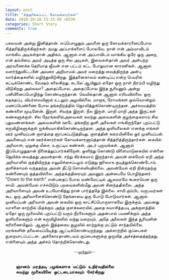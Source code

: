 ```yaml
---
layout: post
title: "சித்தரிக்கப்பட்ட கோவக்காரர்கள்"
date: 2018-10-28 15:31:00 +0530
categories: Short Story
comments: true
---
```


பகலவன் அன்று இனித்தான். எப்பொழுதும் அவனை ஒரு கோவக்காரனைப்போல சித்தரித்திருக்கிறார்கள். நமது அப்பாக்களைப் போலவே. நான் என் அம்மாவிடம் வாங்கிய அடிகள்தான் அதிகம். ஆனால் என் அப்பாவிடம் வாங்கிய ஒரே ஒரு அறை, என் தம்பியை அவர் அடித்த ஒரு சில அடிகள், இவைகள்தான் அவர் அன்பற்ற அரவணைக்க தெரியாத ஜீவன் என பட்டம் கட்ட போதுமான காரணிகள். ஆனால் வளர்ந்துவிட்டபின் அவரை அறியாமல் அவர் மறைத்து வைத்திருந்த அன்பு வார்த்தைகளில் வழிந்துவிடுகிறது. இத்தனைகாலம் கண்டிப்பு என்ற பெயரில் கட்டிக்கொண்ட வேஷம் கலைகிறது. கடலே ஆயினும் ஏதோ ஒரு நாள் நிரம்பி வழிந்து விடுகிறது அல்லவா? அதைப்போல. அதைப்போல இந்த சூரியனும் அன்று பனியினைப்பொழிந்து கொண்டிருந்தான். வெயில்தான் ஆனால் எரியவில்லை. ஒரு கதகதப்பு. வியர்வையினால் உடலும் அழவில்லை. மாறாக, ரோமங்கள் ஒவ்வொன்றும் மணப்பெண்ணை போல தங்கநிறத்தில் ஜொலித்துக்கொண்டிருந்தன. அச்சமயத்தில் கண்களை மூடினேன். இருள். சிவந்த இருள். நீல இருள். மாறி மாறி அந்த இருட்கள் கண்களுக்குள். சில நேரங்களில்அவைகள் கலந்து அவைகளின் குழந்தைகளாய் சில புதுவண்னங்கள். அவைகளின் ஊடே தங்கநிற ஒளி அலைகள் எங்கிருந்தோ புறப்பட்டு கருவிழிகளுக்குள் ஐக்கியமாகிக்கொண்டிருந்தன. அந்த ஒளியலைகள் எனக்கு எங்கள் ஊர் முனியப்பன் குளத்தை ஞாபகப்படுத்தியது. குளத்தின் கரையினிலே ஓர் முனியப்பன். அவனையும் என் ஊர்க்காரர்கள் கோவக்காரனாய்த்தான் சித்தரித்திருந்தார்கள். கையில் அரிவாள், முறுக்கு மீசை, உருட்டிய கண்கள், அடர் புருவங்கள். ஆனால் இப்பொழுதுதான் நினைத்துப்பார்க்கிறேன். ஒளிந்து கொண்டு விளையாடுகையில் என்னை ஜெயிக்க வைத்தது அவன்தான். சற்று கிரக்கமாய் இருந்தால் அவன் கைமேல் ஏறி அந்த அரிவாளில் குத்தியிருந்த எலுமிச்சைப்பழம் எடுத்து ஜூஸாக குடித்துக்கொண்டோம். குளிக்காமல் வந்ததற்கு அவன் தீட்டு சொல்லியதில்லை. அவன்மேல் ஏறி நின்றதற்கு கண்ணையும் குத்தவில்லை. அந்தக்குதிரையும் அவனும் அன்பையே பொழிந்தனர். "Down to the earth" என்பதைப் போல மண்மேட்டில் ஆலமரமே கூரையென ஒரு சாமி. அவன்மேல் எச்சமிடும் பறவைகளின்மீது அவன் சினந்ததில்லை. அந்த அரிவாளையும் அவன் உபயோகித்து நான் பார்த்ததே இல்லை. சாமி கும்பிட வருபவர்கள் கூட ஒரு அரிவாளைக்கொண்டு தேங்காயை ஒரு போடு போடுவார்கள். ஆனால் முனியப்பன் அரிவாள் அவன் கையில் ஒரு காட்சிப்பொருளாகவே இருக்கும். அவனது வாசனை காற்றில் மிதக்கும் அந்த குளக்கரையில் அதை சுவாசித்தபடி அக்குளத்தில் ஏதோ ஒரு மூலையில் புறப்பட்டு வரும் நீரலைகளும் அதன்பால் பயணிக்கும் அந்த ஒளியலைகளும் என் கருவிழிகளில் வந்து மறையும். அதே அலைகள் இந்த சூரியனின் கரிசணையிலும். ஆனால் இத்தகைய சூழலில் காற்றுக்கு மட்டும் சாந்தமில்லை. மரங்களின் தலையைப்பிடித்து ஆட்டிக்கொண்டிருந்தது. அக்காற்றில் குப்பைகள் சூறையாடப்பட்டன. அக்கோரதாண்டவம் குப்பைகளுக்கு ஒருவித அச்சத்தைத்தந்தது. என்னையும் அந்த அச்சம் தொற்றிக்கொண்டது.
<p style="width: 100%; text-align: center;">
  --முற்றும்--
</p>
<pre>
  <b>
    ஞானம் மரத்தடி பழங்களாக மட்டும் உதிர்வதில்லை 
    சுவற்று மூலையிலே ஒட்டடையாகவும் சேர்கிறது
  </b>
</pre>
